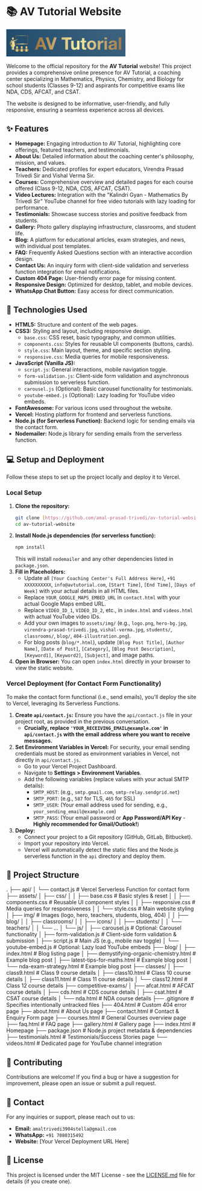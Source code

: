 # 📚 AV Tutorial Website

![AV Tutorial Logo](assets/img/logo.png)

Welcome to the official repository for the **AV Tutorial** website! This project provides a comprehensive online presence for AV Tutorial, a coaching center specializing in Mathematics, Physics, Chemistry, and Biology for school students (Classes 9-12) and aspirants for competitive exams like NDA, CDS, AFCAT, and CSAT.

The website is designed to be informative, user-friendly, and fully responsive, ensuring a seamless experience across all devices.

## ✨ Features

* **Homepage:** Engaging introduction to AV Tutorial, highlighting core offerings, featured teachers, and testimonials.
* **About Us:** Detailed information about the coaching center's philosophy, mission, and values.
* **Teachers:** Dedicated profiles for expert educators, Virendra Prasad Trivedi Sir and Vishal Verma Sir.
* **Courses:** Comprehensive overview and detailed pages for each course offered (Class 9-12, NDA, CDS, AFCAT, CSAT).
* **Video Lectures:** Integration with the "Kalindri Gyan - Mathematics By Trivedi Sir" YouTube channel for free video tutorials with lazy loading for performance.
* **Testimonials:** Showcase success stories and positive feedback from students.
* **Gallery:** Photo gallery displaying infrastructure, classrooms, and student life.
* **Blog:** A platform for educational articles, exam strategies, and news, with individual post templates.
* **FAQ:** Frequently Asked Questions section with an interactive accordion design.
* **Contact Us:** An inquiry form with client-side validation and serverless function integration for email notifications.
* **Custom 404 Page:** User-friendly error page for missing content.
* **Responsive Design:** Optimized for desktop, tablet, and mobile devices.
* **WhatsApp Chat Button:** Easy access for direct communication.

## 🚀 Technologies Used

* **HTML5:** Structure and content of the web pages.
* **CSS3:** Styling and layout, including responsive design.
    * `base.css`: CSS reset, basic typography, and common utilities.
    * `components.css`: Styles for reusable UI components (buttons, cards).
    * `style.css`: Main layout, theme, and specific section styling.
    * `responsive.css`: Media queries for mobile responsiveness.
* **JavaScript (Vanilla JS):**
    * `script.js`: General interactions, mobile navigation toggle.
    * `form-validation.js`: Client-side form validation and asynchronous submission to serverless function.
    * `carousel.js` (Optional): Basic carousel functionality for testimonials.
    * `youtube-embed.js` (Optional): Lazy loading for YouTube video embeds.
* **FontAwesome:** For various icons used throughout the website.
* **Vercel:** Hosting platform for frontend and serverless functions.
* **Node.js (for Serverless Function):** Backend logic for sending emails via the contact form.
* **Nodemailer:** Node.js library for sending emails from the serverless function.

## 💻 Setup and Deployment

Follow these steps to set up the project locally and deploy it to Vercel.

### Local Setup

1.  **Clone the repository:**
    ```bash
    git clone [https://github.com/amal-prasad-trivedi/av-tutorial-website.git](https://github.com/amal-prasad-trivedi/av-tutorial-website.git)
    cd av-tutorial-website
    ```
2.  **Install Node.js dependencies (for serverless function):**
    ```bash
    npm install
    ```
    This will install `nodemailer` and any other dependencies listed in `package.json`.
3.  **Fill in Placeholders:**
    * Update all `[Your Coaching Center's Full Address Here]`, `+91 XXXXXXXXXX`, `info@avtutorial.com`, `[Start Time]`, `[End Time]`, `[Days of Week]` with your actual details in all HTML files.
    * Replace `YOUR_GOOGLE_MAPS_EMBED_URL` in `contact.html` with your actual Google Maps embed URL.
    * Replace `VIDEO_ID_1`, `VIDEO_ID_2`, etc., in `index.html` and `videos.html` with actual YouTube video IDs.
    * Add your own images to `assets/img/` (e.g., `logo.png`, `hero-bg.jpg`, `virendra-prasad-trivedi.jpg`, `vishal-verma.jpg`, `students/`, `classrooms/`, `blog/`, `404-illustration.png`).
    * For blog posts (`blog/*.html`), update `[Blog Post Title]`, `[Author Name]`, `[Date of Post]`, `[Category]`, `[Blog Post Description]`, `[Keyword1]`, `[Keyword2]`, `[Subject]`, and image paths.
4.  **Open in Browser:** You can open `index.html` directly in your browser to view the static website.

### Vercel Deployment (for Contact Form Functionality)

To make the contact form functional (i.e., send emails), you'll deploy the site to Vercel, leveraging its Serverless Functions.

1.  **Create `api/contact.js`:**
    Ensure you have the `api/contact.js` file in your project root, as provided in the previous conversation.
    * **Crucially, replace `'YOUR_RECEIVING_EMAIL@example.com'` in `api/contact.js` with the email address where you want to receive messages.**
2.  **Set Environment Variables in Vercel:**
    For security, your email sending credentials must be stored as environment variables in Vercel, not directly in `api/contact.js`.
    * Go to your Vercel Project Dashboard.
    * Navigate to **Settings > Environment Variables**.
    * Add the following variables (replace values with your actual SMTP details):
        * `SMTP_HOST`: (e.g., `smtp.gmail.com`, `smtp-relay.sendgrid.net`)
        * `SMTP_PORT`: (e.g., `587` for TLS, `465` for SSL)
        * `SMTP_USER`: (Your email address used for sending, e.g., `your_sending_email@example.com`)
        * `SMTP_PASS`: (Your email password or **App Password/API Key** - **Highly recommended for Gmail/Outlook!**)
3.  **Deploy:**
    * Connect your project to a Git repository (GitHub, GitLab, Bitbucket).
    * Import your repository into Vercel.
    * Vercel will automatically detect the static files and the Node.js serverless function in the `api` directory and deploy them.

## 📂 Project Structure


.
├── api/
│   └── contact.js              # Vercel Serverless Function for contact form
├── assets/
│   ├── css/
│   │   ├── base.css            # Basic styles & reset
│   │   ├── components.css      # Reusable UI component styles
│   │   ├── responsive.css      # Media queries for responsiveness
│   │   └── style.css           # Main website styling
│   ├── img/                    # Images (logo, hero, teachers, students, blog, 404)
│   │   ├── blog/
│   │   ├── classrooms/
│   │   ├── icons/
│   │   ├── students/
│   │   └── teachers/
│   │   └── ...
│   └── js/
│       ├── carousel.js         # Optional: Carousel functionality
│       ├── form-validation.js  # Client-side form validation & submission
│       ├── script.js           # Main JS (e.g., mobile nav toggle)
│       └── youtube-embed.js    # Optional: Lazy load YouTube embeds
├── blog/
│   ├── index.html              # Blog listing page
│   ├── demystifying-organic-chemistry.html # Example blog post
│   ├── latest-tips-for-maths.html # Example blog post
│   └── nda-exam-strategy.html  # Example blog post
├── classes/
│   ├── class9.html             # Class 9 course details
│   ├── class10.html            # Class 10 course details
│   ├── class11.html            # Class 11 course details
│   └── class12.html            # Class 12 course details
├── competitive-exams/
│   ├── afcat.html              # AFCAT course details
│   ├── cds.html                # CDS course details
│   ├── csat.html               # CSAT course details
│   └── nda.html                # NDA course details
├── .gitignore                  # Specifies intentionally untracked files
├── 404.html                    # Custom 404 error page
├── about.html                  # About Us page
├── contact.html                # Contact & Enquiry Form page
├── courses.html                # General Courses overview page
├── faq.html                    # FAQ page
├── gallery.html                # Gallery page
├── index.html                  # Homepage
├── package.json                # Node.js project metadata & dependencies
├── testimonials.html           # Testimonials/Success Stories page
└── videos.html                 # Dedicated page for YouTube channel integration


## 🤝 Contributing

Contributions are welcome! If you find a bug or have a suggestion for improvement, please open an issue or submit a pull request.

## 📧 Contact

For any inquiries or support, please reach out to us:

* **Email:** `amaltrivedi3904stella@gmail.com` 
* **WhatsApp:** `+91 7080315492`
* **Website:** [Your Vercel Deployment URL Here]

## 📜 License

This project is licensed under the MIT License - see the [LICENSE.md](LICENSE.md) file for details (if you create one).
